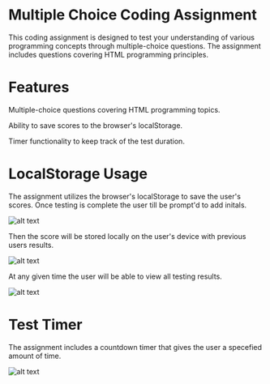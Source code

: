 # Multiple Choice Coding Assignment


This coding assignment is designed to test your understanding of various programming concepts through multiple-choice questions. The assignment includes questions covering HTML programming principles.

# Features
Multiple-choice questions covering HTML programming topics.

Ability to save scores to the browser's localStorage.

Timer functionality to keep track of the test duration.

# LocalStorage Usage
The assignment utilizes the browser's localStorage to save the user's scores. Once testing is complete the user till be prompt'd to add initals. 

![alt text](<Screenshot 2024-02-23 191718.png>)

Then the score will be stored locally on the user's device with previous users results.

![alt text](image.png)

At any given time the user will be able to view all testing results.

![alt text](<Screenshot 2024-02-23 192045.png>)

# Test Timer
The assignment includes a countdown timer that gives the user a specefied amount of time. 

![alt text](<Screenshot 2024-02-23 191936.png>)